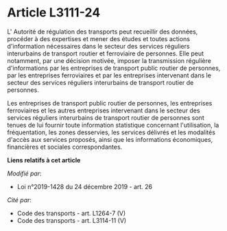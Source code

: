 # Article L3111-24

L' Autorité de régulation des transports peut recueillir des données, procéder à des expertises et mener des études et toutes
actions d'information nécessaires dans le secteur des services réguliers interurbains de transport routier et ferroviaire de
personnes. Elle peut notamment, par une décision motivée, imposer la transmission régulière d'informations par les
entreprises de transport public routier de personnes, par les entreprises ferroviaires et par les entreprises intervenant
dans le secteur des services réguliers interurbains de transport routier de personnes.

Les entreprises de transport public routier de personnes, les entreprises ferroviaires et les autres entreprises intervenant
dans le secteur des services réguliers interurbains de transport routier de personnes sont tenues de lui fournir toute
information statistique concernant l'utilisation, la fréquentation, les zones desservies, les services délivrés et les
modalités d'accès aux services proposés, ainsi que les informations économiques, financières et sociales correspondantes.

**Liens relatifs à cet article**

_Modifié par_:

  - Loi n°2019-1428 du 24 décembre 2019 - art. 26

_Cité par_:

  - Code des transports - art. L1264-7 (V)
  - Code des transports - art. L3114-11 (V)
